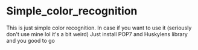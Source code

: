 # Simple_color_recognition
This is just simple color recognition.
In case if you want to use it (seriously don't use mine lol it's a bit weird)
Just install POP7 and Huskylens library and you good to go
